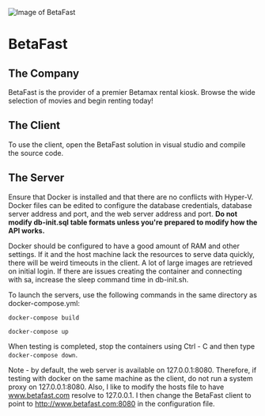 ![Image of BetaFast](https://github.com/NetSPI/BetaFastExamples/blob/master/GUI/BetaFast/BetaFast/Images/logo_name.png)
# BetaFast
## The Company
BetaFast is the provider of a premier Betamax rental kiosk. Browse the wide selection of movies and begin renting today!

## The Client
To use the client, open the BetaFast solution in visual studio and compile the source code.

## The Server
Ensure that Docker is installed and that there are no conflicts with Hyper-V. Docker files can be edited to configure the database credentials, database server address and port, and the web server address and port. **Do not modify db-init.sql table formats unless you're prepared to modify how the API works.**

Docker should be configured to have a good amount of RAM and other settings. If it and the host machine lack the resources to serve data quickly, there will be weird timeouts in the client. A lot of large images are retrieved on initial login. If there are issues creating the container and connecting with sa, increase the sleep command time in db-init.sh.

To launch the servers, use the following commands in the same directory as docker-compose.yml:

```docker-compose build```

```docker-compose up```

When testing is completed, stop the containers using Ctrl - C and then type `docker-compose down`.

Note - by default, the web server is available on 127.0.0.1:8080. Therefore, if testing with docker on the same machine as the client, do not run a system proxy on 127.0.0.1:8080. Also, I like to modify the hosts file to have www.betafast.com resolve to 127.0.0.1. I then change the BetaFast client to point to http://www.betafast.com:8080 in the configuration file.
